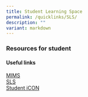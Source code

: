 ```yaml
---
title: Student Learning Space
permalink: /quicklinks/SLS/
description: ""
variant: markdown
---
```

### Resources for student

#### Useful links
[MIMS](https://idp.mims.moe.gov.sg/nidp/saml2/sso)<br>
[SLS](https://learning.moe.edu.sg)<br>
[Student iCON](https://workspace.google.com/dashboard)<br>
